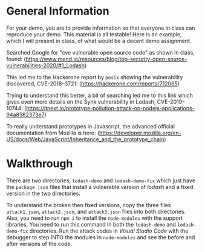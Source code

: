 # General Information
For your demo, you are to provide information so that everyone in class can reproduce your demo.  This material is all testable!  Here is an example, which I will present in class, of what would be a decent demo assignment.

Searched Google for "cve vulnerable open source code" as shown in class, found:
(https://www.mend.io/resources/blog/top-security-open-source-vulnerabilities-2020/#1_Lodash)

This led me to the Hackerone report by `posix` showing the vulnerability discovered, CVE-2018–3721:
(https://hackerone.com/reports/712065)

Trying to understand this better, a bit of searching led me to this link which gives even more details on the Synk vulnerability in Lodash, CVE-2019–10744:
(https://itnext.io/prototype-pollution-attack-on-nodejs-applications-94a8582373e7)

To really understand prototypes in Javascript, the advanced official documentation from Mozilla is here:
(https://developer.mozilla.org/en-US/docs/Web/JavaScript/Inheritance_and_the_prototype_chain)

# Walkthrough
There are two directories, `lodash-demo` and `lodash-demo-fix` which just have the `package.json` files that install a vulnerable version of *lodash* and a fixed version in the two directories.

To understand the broken then fixed versions, copy the three files `attack1.json`, `attack2.json`, and `attack3.json` files into both directories.  Also, you need to run `npm i` to install the `node-modules` with the support libraries. You need to run this command in both the `lodash-demo` and `lodash-demo-fix` directories. Run the attack codes in *Visual Studio Code* with the debugger to step INTO the modules in `node-modules` and see the before and after versions of the code. 
